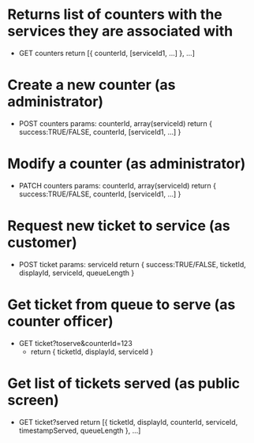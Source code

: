 # Returns list of counters with the services they are associated with
- GET counters
	return [{ counterId, [serviceId1, ...] }, ...]

# Create a new counter (as administrator)
- POST counters params: counterId, array(serviceId)
	return { success:TRUE/FALSE, counterId, [serviceId1, ...] }

# Modify a counter (as administrator)
- PATCH counters params: counterId, array(serviceId)
	return  { success:TRUE/FALSE, counterId, [serviceId1, ...] }

# Request new ticket to service (as customer)
- POST ticket params: serviceId
	return { success:TRUE/FALSE, ticketId, displayId, serviceId, queueLength }

# Get ticket from queue to serve (as counter officer)
- GET ticket?toserve&counterId=123
	- return { ticketId, displayId, serviceId }

# Get list of tickets served (as public screen)
- GET ticket?served
	return [{ ticketId, displayId, counterId, serviceId, timestampServed, queueLength }, ...]